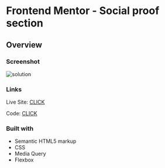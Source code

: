 # Frontend Mentor - Social proof section


## Overview

### Screenshot

![solution](https://)


### Links

 Live Site: [CLICK](https://patrick-selin.github.io/social-proof-section/)

 Code: [CLICK](https://github.com/patrick-selin/social-proof-section.git)

### Built with

- Semantic HTML5 markup
- CSS
- Media Query
- Flexbox
